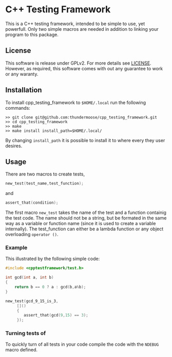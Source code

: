 # C++ Testing Framework

This is a C++ testing framework, intended to be simple to use, yet powerfull.
Only two simple macros are needed in addition to linking your program to
this package.

## License

This software is release under GPLv2. For more details see [LICENSE](LICENSE).
However, as required, this software comes with out any guarantee to work or
any waranty.

## Installation

To install cpp_testing_framework to `$HOME/.local` run the following commands:
```
>> git clone git@github.com:thundermoose/cpp_testing_framework.git
>> cd cpp_testing_framework
>> make 
>> make install install_path=$HOME/.local/
```
By changing `install_path` it is possible to install it to where every they
user desires.

## Usage

There are two macros to create tests,
```cpp
new_test(test_name,test_function);
```
and
```cpp
assert_that(condition);
```
The first macro `new_test` takes the name of the test and a function containig
the test code. The name should not be a string, but be formated in the same
way as a variable or function name (since it is used to create a variable 
internally). The test_function can either be a lambda function or any 
object overloading `operator ()`. 
### Example
This illustrated by the following simple
code:
```cpp
#include <cpptestframework/test.h>

int gcd(int a, int b)
{
	return b == 0 ? a : gcd(b,a%b);
}

new_test(gcd_9_15_is_3,
	 []()
	 {
	 	assert_that(gcd(9,15) == 3);
	 });

```

### Turning tests of
To quickly turn of all tests in your code compile the code with the `NDEBUG`
macro defined.
